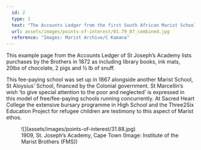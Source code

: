 ```yaml
---
  id: 2
  type: 1
  text: "The Accounts Ledger from the first South African Marist School, St. Joseph’s Academy in Cape Town."
  url: assets/images/points-of-interest/01.79_87_combined.jpg
  reference: "Images: Marist Archive/C Kamana"
---
```

This example page from the Accounts Ledger of St Joseph’s Academy lists purchases by the Brothers in 1872 as including library books, ink mats, 20lbs of chocolate, 2 pigs and ½ lb of snuff. 

This fee-paying school was set up in 1867 alongside another Marist School, St Aloysius’ School, financed by the Colonial government. St Marcellin’s wish ‘to give special attention to the poor and neglected’ is expressed in this model of free/fee-paying schools running concurrently. At Sacred Heart College the extensive bursary programme in High School and the Three2Six Education Project for refugee children are testimony to this aspect of Marist ethos. 

<figure>![](assets/images/points-of-interest/31.88.jpg)
  <figcaption>1909, St. Joseph’s Academy, Cape Town (Image: Institute of the Marist Brothers (FMS))</figcaption>
</figure>

